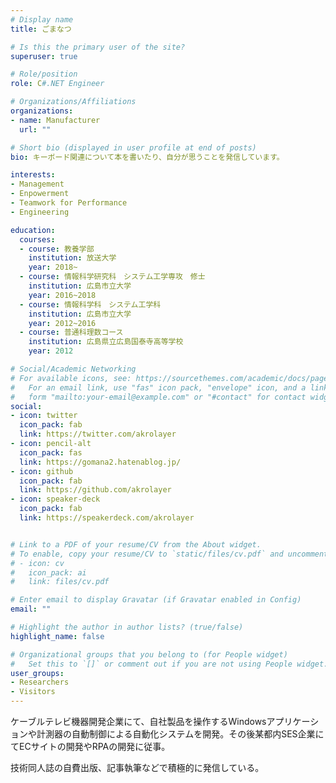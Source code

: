 ```yaml
---
# Display name
title: ごまなつ

# Is this the primary user of the site?
superuser: true

# Role/position
role: C#.NET Engineer

# Organizations/Affiliations
organizations:
- name: Manufacturer
  url: ""

# Short bio (displayed in user profile at end of posts)
bio: キーボード関連について本を書いたり、自分が思うことを発信しています。

interests:
- Management
- Enpowerment
- Teamwork for Performance
- Engineering

education:
  courses:
  - course: 教養学部
    institution: 放送大学
    year: 2018~
  - course: 情報科学研究科　システム工学専攻　修士
    institution: 広島市立大学
    year: 2016~2018
  - course: 情報科学科　システム工学科
    institution: 広島市立大学
    year: 2012~2016
  - course: 普通科理数コース
    institution: 広島県立広島国泰寺高等学校
    year: 2012

# Social/Academic Networking
# For available icons, see: https://sourcethemes.com/academic/docs/page-builder/#icons
#   For an email link, use "fas" icon pack, "envelope" icon, and a link in the
#   form "mailto:your-email@example.com" or "#contact" for contact widget.
social:
- icon: twitter
  icon_pack: fab
  link: https://twitter.com/akrolayer
- icon: pencil-alt
  icon_pack: fas
  link: https://gomana2.hatenablog.jp/
- icon: github
  icon_pack: fab
  link: https://github.com/akrolayer
- icon: speaker-deck
  icon_pack: fab
  link: https://speakerdeck.com/akrolayer


# Link to a PDF of your resume/CV from the About widget.
# To enable, copy your resume/CV to `static/files/cv.pdf` and uncomment the lines below.
# - icon: cv
#   icon_pack: ai
#   link: files/cv.pdf

# Enter email to display Gravatar (if Gravatar enabled in Config)
email: ""

# Highlight the author in author lists? (true/false)
highlight_name: false

# Organizational groups that you belong to (for People widget)
#   Set this to `[]` or comment out if you are not using People widget.
user_groups:
- Researchers
- Visitors
---
```


ケーブルテレビ機器開発企業にて、自社製品を操作するWindowsアプリケーションや計測器の自動制御による自動化システムを開発。その後某都内SES企業にてECサイトの開発やRPAの開発に従事。

技術同人誌の自費出版、記事執筆などで積極的に発信している。

